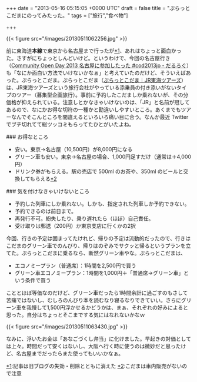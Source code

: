 
+++
date = "2013-05-16 05:15:05 +0000 UTC"
draft = false
title = "ぷらっとこだまにのってみたった。"
tags = ["旅行","食べ物"]

+++


{{< figure src="/images/20130511062256.jpg"  >}}

前に東海道**本線**で東京から名古屋まで行ったが<a href="#f-3babe211" name="fn-3babe211" title="記事は旧ブログの失効・削除とともに消えた">*1</a>、あれはちょっと面白かった。さすがにちょっとしんどいけど。というわけで、今回の名古屋行き（<a href="https://blog.daruyanagi.jp/entry/2013/05/14/100409">Community Open Day 2013 名古屋に参加したった #cod2013jp - だるろぐ</a>）も「なにか面白い方法でいけないかなぁ」と考えていたのだけど、そういえばあった。ぷらっとこだま。ぷらっとこだま（<a href="http://www.jrtours.co.jp/kodama/">ぷらっとこだま｜JR東海ツアーズ</a>）は、JR東海ツアーズという旅行会社がやっている添乗員の付き添いがないタイプのツアー（募集型企画旅行）。事前に予約したこだましか乗れないが、その分価格が抑えられている。注意しとかなきゃいけないのは、「JR」と名前が冠してあるので、なにかお得な切符の一種かと勘違いしやすいところ。あくまでもツアーなんでそこんところを間違えるといろいろ痛い目に合う。なんか最近 Twitter でブチ切れてて総ツッコミもらってたひとがいたよね。

<div class="section">
    ### お得なところ
    
<ul>
<li>安い。東京→名古屋（10,500円）が8,000円になる</li>
<li>グリーン車も安い。東京→名古屋の場合、1,000円足すだけ（通常は＋4,000円）</li>
<li>ドリンク券がもらえる。駅の売店で 500ml のお茶や、350ml のビールと交換してもらえる<a href="#f-b31c7605" name="fn-b31c7605" title="こだまは車内販売がないので注意">*2</a></li>
</ul>
</div>
<div class="section">
    ### 気を付けなきゃいけないところ
    
<ul>
<li>予約した列車にしか乗れない。しかも、指定された列車しか予約できない。</li>
<li>予約できるのは前日まで。</li>
<li>再発行不可。紛失したり、乗り遅れたら（ほぼ）自己責任。</li>
<li>受け取りは郵送（200円）か東京支店に行くかの2択</li>
</ul>今回、行きの予定は固まってたけれど、帰りの予定は流動的だったので、行きはこだまのグリーン車でのんびり、帰りはのぞみでサクッと帰るというプランを立てた。ぷらっとこだまに乗るなら、断然グリーン車やな。ぷらっとこだまは、

<ul>
<li>エコノミープラン（普通席）：1時間を2,500円で買う</li>
<li>グリーン車エコノミープラン：1時間を1,000円＋「普通席→グリーン車」という条件で買う</li>
</ul>こととほぼ等価なのだけど、グリーン車だったら1時間余計に過ごすのもさして苦痛ではないし、むしろのんびり本を読むなり寝るなりできていい。さらにグリーン車を我慢して1,500円浮かせるかどうかは、まぁ、それぞれの好みによると思った。自分はちょっとそこまでする気にはなれないかなｗ

{{< figure src="/images/20130511063430.jpg"  >}}

なみに、浮いたお金は「あなごづくし弁当」に化けました。早起きの対価としては上々。時間だって安くはないし、大阪へ行く時に使うのは微妙だと思ったけど、名古屋までだったらまた使ってもいいかなぁ。

</div><div class="footnote">
<a href="#fn-3babe211" name="f-3babe211" class="footnote-number">*1</a><span class="footnote-delimiter">:</span><span class="footnote-text">記事は旧ブログの失効・削除とともに消えた</span>
<a href="#fn-b31c7605" name="f-b31c7605" class="footnote-number">*2</a><span class="footnote-delimiter">:</span><span class="footnote-text">こだまは車内販売がないので注意</span>
</div>


